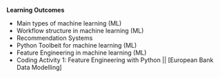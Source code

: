 **Learning Outcomes**

* Main types of machine learning (ML)
* Workflow structure in machine learning (ML)
* Recommendation Systems
* Python Toolbeit for machine learning (ML)
* Feature Engineering in machine learning (ML)
* Coding Activity 1: Feature Engineering with Python || [European Bank Data Modelling]
